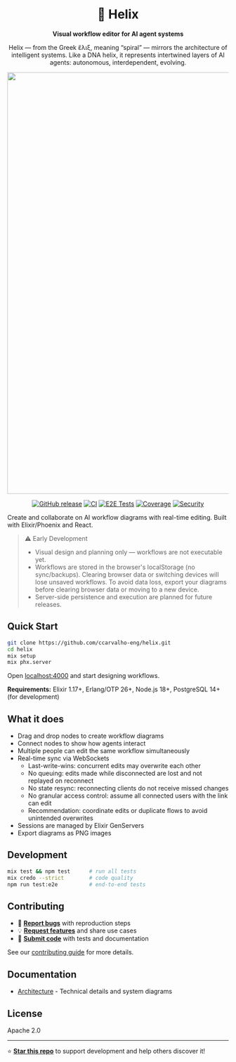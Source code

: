 <div align="center">

# 🧬 Helix

**Visual workflow editor for AI agent systems**

Helix — from the Greek ἕλιξ, meaning “spiral” — mirrors the architecture of intelligent systems. Like a DNA helix, it represents intertwined layers of AI agents: autonomous, interdependent, evolving. 

<img width="1621" height="959" alt="Screenshot 2025-09-24 at 11 35 33" src="https://github.com/user-attachments/assets/541fec84-f229-4970-825f-99cca4205628" />

[![GitHub release](https://img.shields.io/github/v/release/ccarvalho-eng/helix?style=flat-square)](https://github.com/ccarvalho-eng/helix/releases)
[![CI](https://img.shields.io/github/actions/workflow/status/ccarvalho-eng/helix/ci.yml?style=flat-square&logo=github-actions)](https://github.com/ccarvalho-eng/helix/actions/workflows/ci.yml)
[![E2E Tests](https://img.shields.io/github/actions/workflow/status/ccarvalho-eng/helix/nightly-e2e-tests.yml?style=flat-square&logo=playwright&label=E2E)](https://github.com/ccarvalho-eng/helix/actions/workflows/nightly-e2e-tests.yml)
[![Coverage](https://img.shields.io/codecov/c/github/ccarvalho-eng/helix?style=flat-square)](https://codecov.io/gh/ccarvalho-eng/helix)
[![Security](https://img.shields.io/github/actions/workflow/status/ccarvalho-eng/helix/security.yml?style=flat-square&label=Security)](https://github.com/ccarvalho-eng/helix/actions/workflows/security.yml)

</div>

Create and collaborate on AI workflow diagrams with real-time editing. Built with Elixir/Phoenix and React.

> ⚠️ Early Development
>
> - Visual design and planning only — workflows are not executable yet.
> - Workflows are stored in the browser's localStorage (no sync/backups). Clearing browser data or switching devices will lose unsaved workflows. To avoid data loss, export your diagrams before clearing browser data or moving to a new device.
> - Server-side persistence and execution are planned for future releases.

## Quick Start

```bash
git clone https://github.com/ccarvalho-eng/helix.git
cd helix
mix setup
mix phx.server
```

Open [localhost:4000](http://localhost:4000) and start designing workflows.

**Requirements:** Elixir 1.17+, Erlang/OTP 26+, Node.js 18+, PostgreSQL 14+ (for development)

## What it does

- Drag and drop nodes to create workflow diagrams
- Connect nodes to show how agents interact
- Multiple people can edit the same workflow simultaneously
- Real-time sync via WebSockets
  - Last-write-wins: concurrent edits may overwrite each other
  - No queuing: edits made while disconnected are lost and not replayed on reconnect
  - No state resync: reconnecting clients do not receive missed changes
  - No granular access control: assume all connected users with the link can edit
  - Recommendation: coordinate edits or duplicate flows to avoid unintended overwrites
- Sessions are managed by Elixir GenServers
- Export diagrams as PNG images

## Development

```bash
mix test && npm test      # run all tests
mix credo --strict        # code quality
npm run test:e2e          # end-to-end tests
```

## Contributing

- 🐛 **[Report bugs](https://github.com/ccarvalho-eng/helix/issues)** with reproduction steps
- 💡 **[Request features](https://github.com/ccarvalho-eng/helix/discussions)** and share use cases
- 🔧 **[Submit code](https://github.com/ccarvalho-eng/helix/pulls)** with tests and documentation

See our [contributing guide](CONTRIBUTING.md) for more details.

## Documentation

- [Architecture](docs/architecture.md) - Technical details and system diagrams

## License

Apache 2.0

---

⭐ **[Star this repo](https://github.com/ccarvalho-eng/helix/stargazers)** to support development and help others discover it!
